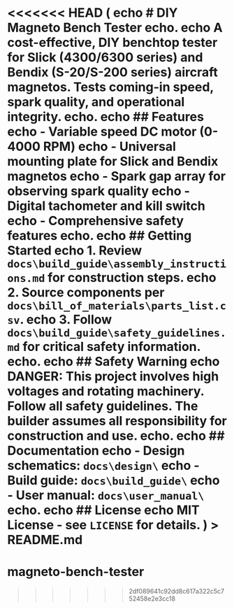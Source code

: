 <<<<<<< HEAD
(
echo # DIY Magneto Bench Tester
echo.
echo A cost-effective, DIY benchtop tester for Slick (4300/6300 series) and Bendix (S-20/S-200 series) aircraft magnetos. Tests coming-in speed, spark quality, and operational integrity.
echo.
echo ## Features
echo - Variable speed DC motor (0-4000 RPM)
echo - Universal mounting plate for Slick and Bendix magnetos
echo - Spark gap array for observing spark quality
echo - Digital tachometer and kill switch
echo - Comprehensive safety features
echo.
echo ## Getting Started
echo 1. Review `docs\build_guide\assembly_instructions.md` for construction steps.
echo 2. Source components per `docs\bill_of_materials\parts_list.csv`.
echo 3. Follow `docs\build_guide\safety_guidelines.md` for critical safety information.
echo.
echo ## Safety Warning
echo **DANGER**: This project involves high voltages and rotating machinery. Follow all safety guidelines. The builder assumes all responsibility for construction and use.
echo.
echo ## Documentation
echo - Design schematics: `docs\design\`
echo - Build guide: `docs\build_guide\`
echo - User manual: `docs\user_manual\`
echo.
echo ## License
echo MIT License - see `LICENSE` for details.
) > README.md
=======
# magneto-bench-tester
>>>>>>> 2df089641c92dd8c617a322c5c752458e2e3cc18

